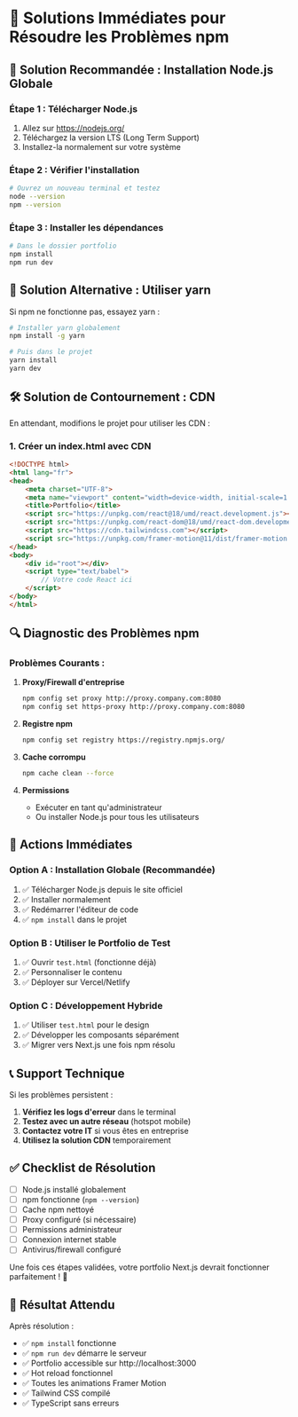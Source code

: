 # 🚀 Solutions Immédiates pour Résoudre les Problèmes npm

## 🎯 **Solution Recommandée : Installation Node.js Globale**

### Étape 1 : Télécharger Node.js
1. Allez sur https://nodejs.org/
2. Téléchargez la version LTS (Long Term Support)
3. Installez-la normalement sur votre système

### Étape 2 : Vérifier l'installation
```bash
# Ouvrez un nouveau terminal et testez
node --version
npm --version
```

### Étape 3 : Installer les dépendances
```bash
# Dans le dossier portfolio
npm install
npm run dev
```

## 🔧 **Solution Alternative : Utiliser yarn**

Si npm ne fonctionne pas, essayez yarn :

```bash
# Installer yarn globalement
npm install -g yarn

# Puis dans le projet
yarn install
yarn dev
```

## 🛠️ **Solution de Contournement : CDN**

En attendant, modifions le projet pour utiliser les CDN :

### 1. Créer un index.html avec CDN
```html
<!DOCTYPE html>
<html lang="fr">
<head>
    <meta charset="UTF-8">
    <meta name="viewport" content="width=device-width, initial-scale=1.0">
    <title>Portfolio</title>
    <script src="https://unpkg.com/react@18/umd/react.development.js"></script>
    <script src="https://unpkg.com/react-dom@18/umd/react-dom.development.js"></script>
    <script src="https://cdn.tailwindcss.com"></script>
    <script src="https://unpkg.com/framer-motion@11/dist/framer-motion.js"></script>
</head>
<body>
    <div id="root"></div>
    <script type="text/babel">
        // Votre code React ici
    </script>
</body>
</html>
```

## 🔍 **Diagnostic des Problèmes npm**

### Problèmes Courants :

1. **Proxy/Firewall d'entreprise**
   ```bash
   npm config set proxy http://proxy.company.com:8080
   npm config set https-proxy http://proxy.company.com:8080
   ```

2. **Registre npm**
   ```bash
   npm config set registry https://registry.npmjs.org/
   ```

3. **Cache corrompu**
   ```bash
   npm cache clean --force
   ```

4. **Permissions**
   - Exécuter en tant qu'administrateur
   - Ou installer Node.js pour tous les utilisateurs

## 🎯 **Actions Immédiates**

### Option A : Installation Globale (Recommandée)
1. ✅ Télécharger Node.js depuis le site officiel
2. ✅ Installer normalement
3. ✅ Redémarrer l'éditeur de code
4. ✅ `npm install` dans le projet

### Option B : Utiliser le Portfolio de Test
1. ✅ Ouvrir `test.html` (fonctionne déjà)
2. ✅ Personnaliser le contenu
3. ✅ Déployer sur Vercel/Netlify

### Option C : Développement Hybride
1. ✅ Utiliser `test.html` pour le design
2. ✅ Développer les composants séparément
3. ✅ Migrer vers Next.js une fois npm résolu

## 📞 **Support Technique**

Si les problèmes persistent :

1. **Vérifiez les logs d'erreur** dans le terminal
2. **Testez avec un autre réseau** (hotspot mobile)
3. **Contactez votre IT** si vous êtes en entreprise
4. **Utilisez la solution CDN** temporairement

## ✅ **Checklist de Résolution**

- [ ] Node.js installé globalement
- [ ] npm fonctionne (`npm --version`)
- [ ] Cache npm nettoyé
- [ ] Proxy configuré (si nécessaire)
- [ ] Permissions administrateur
- [ ] Connexion internet stable
- [ ] Antivirus/firewall configuré

Une fois ces étapes validées, votre portfolio Next.js devrait fonctionner parfaitement ! 🎉

## 🚀 **Résultat Attendu**

Après résolution :
- ✅ `npm install` fonctionne
- ✅ `npm run dev` démarre le serveur
- ✅ Portfolio accessible sur http://localhost:3000
- ✅ Hot reload fonctionnel
- ✅ Toutes les animations Framer Motion
- ✅ Tailwind CSS compilé
- ✅ TypeScript sans erreurs
